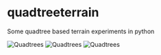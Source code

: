 quadtreeterrain
===============

Some quadtree based terrain experiments in python

![Quadtrees](http://i.imgur.com/Fs0lG.png)
![Quadtrees](http://i.imgur.com/croxQ.png)
![Quadtrees](http://i.imgur.com/jx9wP.png)

